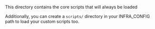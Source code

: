 This directory contains the core scripts that will always be loaded

Additionally, you can create a `scripts/` directory in your INFRA_CONFIG path to load your custom scripts too.